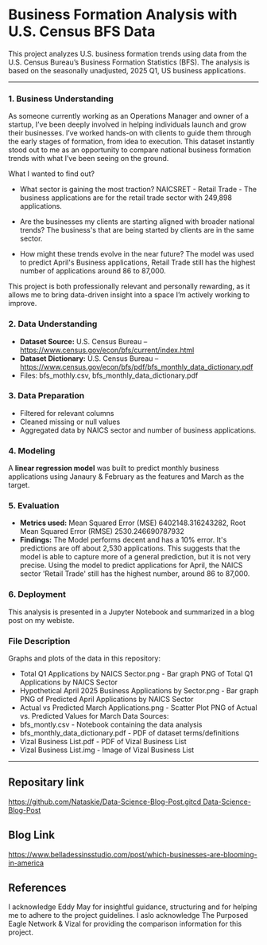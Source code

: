 # Business Formation Analysis with U.S. Census BFS Data

This project analyzes U.S. business formation trends using data from the U.S. Census Bureau’s Business Formation Statistics (BFS). The analysis is based on the seasonally unadjusted, 2025 Q1, US business applications.

---

### 1. Business Understanding

As someone currently working as an Operations Manager and owner of a startup, I’ve been deeply involved in helping individuals launch and grow their businesses. I’ve worked hands-on with clients to guide them through the early stages of formation, from idea to execution. This dataset instantly stood out to me as an opportunity to compare national business formation trends with what I’ve been seeing on the ground.

What I wanted to find out?

- What sector is gaining the most traction? NAICSRET - Retail Trade - The business applications are for the retail trade sector with 249,898 applications.

- Are the businesses my clients are starting aligned with broader national trends? The business's that are being started by clients are in the same sector.

- How might these trends evolve in the near future? The model was used to predict April's Business applications, Retail Trade still has the highest number of applications around 86 to 87,000.

This project is both professionally relevant and personally rewarding, as it allows me to bring data-driven insight into a space I’m actively working to improve.

### 2. Data Understanding
- **Dataset Source:** U.S. Census Bureau – https://www.census.gov/econ/bfs/current/index.html
- **Dataset Dictionary:** U.S. Census Bureau – https://www.census.gov/econ/bfs/pdf/bfs_monthly_data_dictionary.pdf
- Files: bfs_mothly.csv, bfs_monthly_data_dictionary.pdf

### 3. Data Preparation
- Filtered for relevant columns
- Cleaned missing or null values
- Aggregated data by NAICS sector and number of business applications.

### 4. Modeling
A **linear regression model** was built to predict monthly business applications using Janaury & February as the features and March as the target.

### 5. Evaluation
- **Metrics used:** Mean Squared Error (MSE) 6402148.316243282, Root Mean Squared Error (RMSE) 2530.246690787932
- **Findings:** The Model performs decent and has a 10% error. It's predictions are off about 2,530 applications. This suggests that the model is able to capture more of a general prediction, but it is not very precise. Using the model to predict applications for April, the NAICS sector 'Retail Trade' still has the highest number, around 86 to 87,000. 

### 6. Deployment
This analysis is presented in a Jupyter Notebook and summarized in a blog post on my webiste.

### File Description

Graphs and plots of the data in this repository:
- Total Q1 Applications by NAICS Sector.png - Bar graph PNG of Total Q1 Applications by NAICS Sector
- Hypothetical April 2025 Business Applications by Sector.png - Bar graph PNG of Predicted April Applications by NAICS Sector
- Actual vs Predicted March Applications.png - Scatter Plot PNG of Actual vs. Predicted Values for March
Data Sources:
- bfs_montly.csv - Notebook containing the data analysis
- bfs_monthly_data_dictionary.pdf - PDF of dataset terms/definitions
- Vizal Business List.pdf - PDF of Vizal Business List 
- Vizal Business List.img - Image of Vizal Business List



---

## Repositary link  

[https://github.com/Nataskie/Data-Science-Blog-Post.gitcd Data-Science-Blog-Post](https://github.com/Nataskie/Data-Sceince-Blog-Post.git)

## Blog Link
https://www.belladessinsstudio.com/post/which-businesses-are-blooming-in-america 

## References
 I acknowledge Eddy May for insightful guidance, structuring and for helping me to adhere to the project guidelines.
 I aslo acknowledge The Purposed Eagle Network & Vizal for providing the comparison information for this project.
